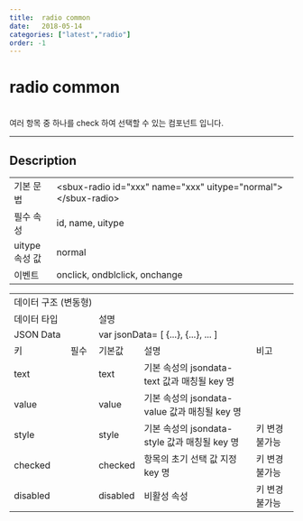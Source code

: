 ```yaml
---
title:  radio common
date:   2018-05-14
categories: ["latest","radio"]
order: -1
---
```


radio common
===

<br>
여러 항목 중 하나를 check 하여 선택할 수 있는 컴포넌트 입니다.

---

## Description

<table style="width:100%">
    <colgroup>
        <col width="15%"/>
        <col width="35%"/>
        <col width="15%"/>
        <col width="35%"/>
    </colgroup>
    <tr>
        <td class="tdTitle">기본 문법</td>
        <td colspan="3">&lt;sbux-radio id="xxx" name="xxx" uitype="normal"&gt;&lt;/sbux-radio&gt;</td>
    </tr>
    <tr>
        <td class="tdTitle">필수 속성</td>
        <td colspan="3">id, name, uitype</td>
    </tr>
    <tr>
        <td class="tdTitle">uitype 속성 값</td>
        <td colspan="3">normal</td>
    </tr>
    <tr>
        <td class="tdTitle">이벤트</td>
        <td colspan="3">onclick, ondblclick, onchange</td>
    </tr>
</table>

<table style="width:100%">
    <colgroup>
        <col width="20%"/>
        <col width="10%"/>
        <col width="15%"/>
        <col width="40%"/>
        <col width="15%"/>
    </colgroup>
    <tr>
        <td class="tdTitle tdBg tdCenter" colspan="5">데이터 구조 (변동형)</td>
    </tr>
    <tr>
        <td class="tdTitle tdCenter" colspan="2">데이터 타입</td>
        <td class="tdTitle tdCenter" colsapn="3">설명</td>
    </tr>
    <tr>
        <td class="tdCenter" colspan="2">JSON Data</td>
        <td class="tdCenter" colspan="3">var jsonData= [ {...}, {...}, ... ]</td>
    </tr>
    <tr>
        <td class="tdTitle tdCenter">키</td>
        <td class="tdTitle tdCenter">필수</td>
        <td class="tdTitle tdCenter">기본값</td>
        <td class="tdTitle tdCenter">설명</td>
        <td class="tdTitle tdCenter">비고</td>
    </tr>
    <tr>
        <td class="tdCenter">text</td>
        <td class="tdCenter"></td>
        <td class="tdCenter">text</td>
        <td class="tdCenter">기본 속성의 jsondata-text 값과 매칭될 key 명</td>
        <td class="tdCenter"></td>
    </tr>
    <tr>
        <td class="tdCenter">value</td>
        <td class="tdCenter"></td>
        <td class="tdCenter">value</td>
        <td class="tdCenter">기본 속성의 jsondata-value 값과 매칭될 key 명</td>
        <td class="tdCenter"></td>
    </tr>
    <tr>
        <td class="tdCenter">style</td>
        <td class="tdCenter"></td>
        <td class="tdCenter">style</td>
        <td class="tdCenter">기본 속성의 jsondata-style 값과 매칭될 key 명</td>
        <td class="tdCenter">키 변경 불가능</td>
    </tr>
    <tr>
        <td class="tdCenter">checked</td>
        <td class="tdCenter"></td>
        <td class="tdCenter">checked</td>
        <td class="tdCenter">항목의 초기 선택 값 지정 key 명</td>
        <td class="tdCenter">키 변경 불가능</td>
    </tr>
    <tr>
        <td class="tdCenter">disabled</td>
        <td class="tdCenter"></td>
        <td class="tdCenter">disabled</td>
        <td class="tdCenter">비활성 속성</td>
        <td class="tdCenter">키 변경 불가능</td>
    </tr>
</table>